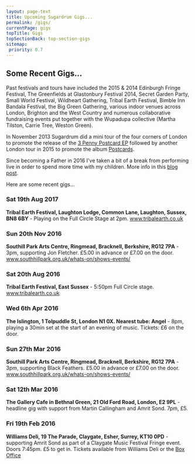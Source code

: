 ```yaml
---
layout: page-text
title: Upcoming Sugardrum Gigs...
permalink: /gigs/
currentPage: gigs
topTitle: Gigs
topSectionBack: top-section-gigs
sitemap:
 priority: 0.7
---
```

				
<div class="col-sm-4 gigphoto gigphoto-1"></div><div class="col-sm-4 gigphoto gigphoto-2"></div><div
class="col-sm-4 gigphoto gigphoto-3"></div>

<h2 class="past_gigs_heading">Some Recent Gigs...</h2>		
<p>Past festivals and tours have included the 2015 &amp; 2014 Edinburgh Fringe Festival, The Greenfields at Glastonbury Festival 2014, Secret Garden Party, Small World Festival, Wildheart Gathering, Tribal Earth Festival, Bimble Inn Bandala Festival, the Big Green Gathering, various indoor venues across London, Brighton and the West Country and numerous collaborative fundraising events put together with the Wupadupa collective (Martha Tilston, Carrie Tree, Weston Green).</p>

<p>In November 2013 Sugardrum did a mini tour of the four corners of London to promote the release of the <a href="/listen/">3 Penny Postcard EP</a> followed by another London tour in 2015 to promote the album <a href="/listen/">Postcards</a>.</p>

<p>Since becoming a Father in 2016 I've taken a bit of a break from performing live in order to spend more time with my children. More info in this <a href="/blog/2018/12/12/its-all-gone-quiet/">blog post</a>.</p>

<p>Here are some recent gigs&hellip;</p>

<h3 class="gig_title">Sat 19th Aug 2017</h3>
<p class="gig_details"><strong>Tribal Earth Festival, Laughton Lodge, Common Lane, Laughton, Sussex, BN8 6BY</strong> - Playing on the Full Circle Stage at 2pm. <a href="//www.tribalearth.co.uk">www.tribalearth.co.uk</a></p>

<h3 class="gig_title">Sun 20th Nov 2016</h3>
<p class="gig_details"><strong>Southill Park Arts Centre, Ringmead, Bracknell, Berkshire, RG12 7PA</strong> - 3pm, supporting Jon Fletcher. &pound;5.00 in advance or &pound;7.00 on the door. <a href="//www.southhillpark.org.uk/whats-on/shows-events/">www.southhillpark.org.uk/whats-on/shows-events/</a></p>

<h3 class="gig_title">Sat 20th Aug 2016</h3>
<p class="gig_details"><strong>Tribal Earth Festival, East Sussex</strong> - 5:50pm Full Circle stage. <a href="//www.tribalearth.co.uk">www.tribalearth.co.uk</a></p>

<h3 class="gig_title">Wed 6th Apr 2016</h3>
<p class="gig_details"><strong>The Islington, 1 Tolpuddle St, London N1 0X. Nearest tube: Angel</strong> - 8pm, playing a 30min set at the start of an evening of music. Tickets: £6 on the door.</p>

<h3 class="gig_title">Sun 27th Mar 2016</h3>
<p class="gig_details"><strong>Southill Park Arts Centre, Ringmead, Bracknell, Berkshire, RG12 7PA</strong> - 3pm, supporting Black Feathers. &pound;5.00 in advance or &pound;7.00 on the door. <a href="//www.southhillpark.org.uk/whats-on/shows-events/">www.southhillpark.org.uk/whats-on/shows-events/</a></p>

<h3 class="gig_title">Sat 12th Mar 2016</h3>
<p class="gig_details"><strong>The Gallery Cafe in Bethnal Green, 21 Old Ford Road, London, E2 9PL</strong> - headline gig with support from Martin Callingham and Amrit Sond. 7pm, &pound;5.</p>

<h3 class="gig_title">Fri 19th Feb 2016</h3>
<p class="gig_details"><strong>Williams Deli, 19 The Parade, Claygate, Esher, Surrey, KT10 0PD</strong> - supporting Amrit Sond as part of a Claygate Music Festival Fringe event. Doors 7:45pm. &pound;5 to get in. Tickets available from Williams Deli or the <a href="//www.wegottickets.com/claygatemusicfestival">Box Office</a></p>
